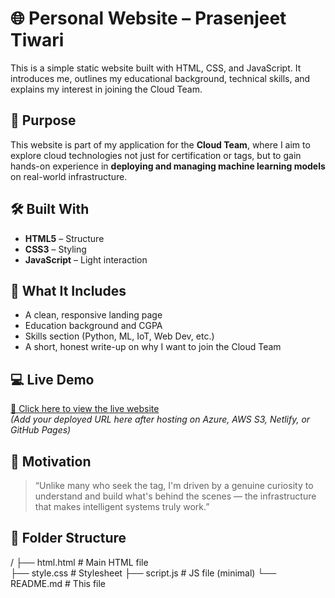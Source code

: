 # 🌐 Personal Website – Prasenjeet Tiwari

This is a simple static website built with HTML, CSS, and JavaScript. It introduces me, outlines my educational background, technical skills, and explains my interest in joining the Cloud Team.

## 🚀 Purpose

This website is part of my application for the **Cloud Team**, where I aim to explore cloud technologies not just for certification or tags, but to gain hands-on experience in **deploying and managing machine learning models** on real-world infrastructure.

## 🛠️ Built With

- **HTML5** – Structure
- **CSS3** – Styling
- **JavaScript** – Light interaction

## 📄 What It Includes

- A clean, responsive landing page
- Education background and CGPA
- Skills section (Python, ML, IoT, Web Dev, etc.)
- A short, honest write-up on why I want to join the Cloud Team

## 💻 Live Demo

[🔗 Click here to view the live website](#)  
*(Add your deployed URL here after hosting on Azure, AWS S3, Netlify, or GitHub Pages)*

## 🧠 Motivation

> “Unlike many who seek the tag, I'm driven by a genuine curiosity to understand and build what's behind the scenes — the infrastructure that makes intelligent systems truly work.”

## 📁 Folder Structure

/
├── html.html # Main HTML file  
├── style.css # Stylesheet
├── script.js # JS file (minimal)
└── README.md # This file
